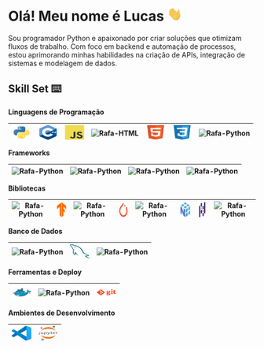 <h1>Olá! Meu nome é Lucas <img  src="https://raw.githubusercontent.com/ABSphreak/ABSphreak/master/gifs/Hi.gif" width="30px"></h1>

Sou programador Python e apaixonado por criar soluções que otimizam fluxos de trabalho. Com foco em backend e automação de processos, estou aprimorando minhas habilidades na criação de APIs, integração de sistemas e modelagem de dados.

## Skill Set ⌨️

**Linguagens de Programação**

<img align="center" alt="Rafa-Python" height="30" width="40" src="https://raw.githubusercontent.com/devicons/devicon/master/icons/python/python-original.svg">|<img align="center" alt="Rafa-Python" height="30" width="40" src="https://raw.githubusercontent.com/devicons/devicon/master/icons/cplusplus/cplusplus-original.svg">|<img align="center" alt="Rafa-HTML" height="30" width="40" src="https://raw.githubusercontent.com/devicons/devicon/master/icons/javascript/javascript-original.svg">|<img align="center" alt="Rafa-HTML" height="30" width="40" src="https://cdn.jsdelivr.net/gh/devicons/devicon@latest/icons/typescript/typescript-original.svg">|<img align="center" alt="Rafa-HTML" height="30" width="40" src="https://raw.githubusercontent.com/devicons/devicon/master/icons/html5/html5-original.svg">|<img align="center" alt="Rafa-CSS" height="30" width="40" src="https://raw.githubusercontent.com/devicons/devicon/master/icons/css3/css3-original.svg">|<img align="center" alt="Rafa-Python" height="30" width="40" src="https://cdn.jsdelivr.net/gh/devicons/devicon@latest/icons/graphql/graphql-plain.svg">
|--|--|--|--|--|--|--|

**Frameworks**

<img align="center" alt="Rafa-Python" height="30" width="40" src="https://cdn.jsdelivr.net/gh/devicons/devicon@latest/icons/django/django-plain.svg">|<img align="center" alt="Rafa-Python" height="30" width="40" src="https://cdn.jsdelivr.net/gh/devicons/devicon@latest/icons/fastapi/fastapi-original.svg">|<img align="center" alt="Rafa-Python" height="30" width="40" src="https://cdn.jsdelivr.net/gh/devicons/devicon@latest/icons/nextjs/nextjs-original.svg">|<img align="center" alt="Rafa-Python" height="30" width="40" src="https://cdn.jsdelivr.net/gh/devicons/devicon@latest/icons/tailwindcss/tailwindcss-original.svg">
|--|--|--|--|

**Bibliotecas**

<img align="center" alt="Rafa-Python" height="30" width="40" src="https://cdn.jsdelivr.net/gh/devicons/devicon@latest/icons/react/react-original.svg">|<img align="center" alt="Rafa-Python" height="30" width="40" src="https://raw.githubusercontent.com/devicons/devicon/master/icons/tensorflow/tensorflow-original.svg">|<img align="center" alt="Rafa-Python" height="30" width="40" src="https://upload.wikimedia.org/wikipedia/commons/a/ae/Keras_logo.svg">|<img align="center" alt="Rafa-Python" height="30" width="40" src="https://raw.githubusercontent.com/devicons/devicon/master/icons/pytorch/pytorch-original.svg">|<img align="center" alt="Rafa-Python" height="30" width="40" src="https://upload.wikimedia.org/wikipedia/commons/0/05/Scikit_learn_logo_small.svg">|<img align="center" alt="Rafa-Python" height="30" width="40" src="https://raw.githubusercontent.com/devicons/devicon/master/icons/numpy/numpy-original.svg">|<img align="center" alt="Rafa-Python" height="30" width="40" src="https://raw.githubusercontent.com/devicons/devicon/master/icons/pandas/pandas-original.svg">|<img align="center" alt="Rafa-Python" height="30" width="40" src="https://cdn.jsdelivr.net/gh/devicons/devicon@latest/icons/streamlit/streamlit-original.svg">
|--|--|--|--|--|--|--|--|

**Banco de Dados**

<img align="center" alt="Rafa-Python" height="30" width="40" src="https://cdn.jsdelivr.net/gh/devicons/devicon@latest/icons/postgresql/postgresql-original.svg">|<img align="center" alt="Rafa-Python" height="30" width="40" src="https://raw.githubusercontent.com/devicons/devicon/master/icons/mysql/mysql-original.svg">|<img align="center" alt="Rafa-Python" height="30" width="40" src="https://cdn.jsdelivr.net/gh/devicons/devicon@latest/icons/mongodb/mongodb-original.svg">
|--|--|--|

**Ferramentas e Deploy**

<img align="center" alt="Rafa-Python" height="30" width="40" src="https://raw.githubusercontent.com/devicons/devicon/master/icons/docker/docker-original.svg">|<img align="center" alt="Rafa-Python" height="30" width="40" src="https://cdn.jsdelivr.net/gh/devicons/devicon@latest/icons/nodejs/nodejs-original.svg">|<img align="center" alt="Rafa-Python" height="30" width="40" src="https://raw.githubusercontent.com/devicons/devicon/master/icons/git/git-plain-wordmark.svg">
|--|--|--|

**Ambientes de Desenvolvimento**

<img align="center" alt="Rafa-Python" height="30" width="40" src="https://raw.githubusercontent.com/devicons/devicon/master/icons/vscode/vscode-original.svg">|<img align="center" alt="Rafa-Python" height="30" width="40" src="https://raw.githubusercontent.com/devicons/devicon/master/icons/jupyter/jupyter-original-wordmark.svg">
|--|--|

